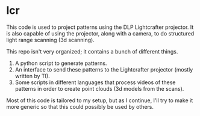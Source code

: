 lcr
===

This code is used to project patterns using the DLP Lightcrafter projector. It is also capable of using the projector, along with a camera, to do structured light range scanning (3d scanning).

This repo isn't very organized; it contains a bunch of different things. 
1) A python script to generate patterns.
2) An interface to send these patterns to the Lightcrafter projector (mostly written by TI).
3) Some scripts in different languages that process videos of these patterns in order to create point clouds (3d models from the scans).

Most of this code is tailored to my setup, but as I continue, I'll try to make it more generic so that this could possibly be used by others.
